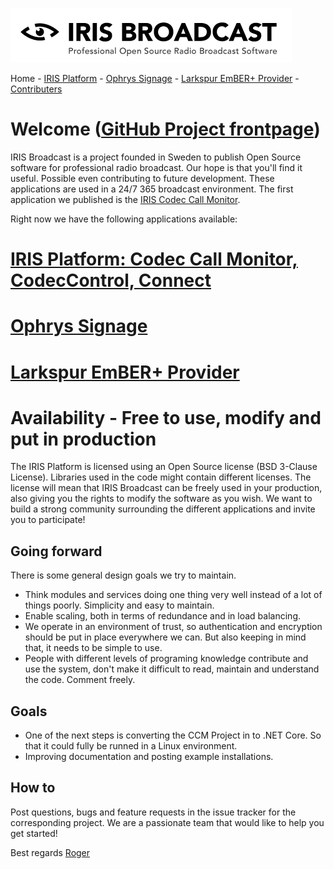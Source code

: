![IRIS Broadcast](logo-iris.png)

Home - [IRIS Platform](README_IRIS.md) - [Ophrys Signage](ophrys/README.md) - [Larkspur EmBER+ Provider](larkspur/README.md) - [Contributers](README_CONTRIBUTERS.md)

# Welcome ([GitHub Project frontpage](http://github.com/irisbroadcast))
IRIS Broadcast is a project founded in Sweden to publish Open Source software for professional radio broadcast. Our hope is that you'll find it useful. Possible even contributing to future development. These applications are used in a 24/7 365 broadcast environment. The first application we published is the [IRIS Codec Call Monitor](README_IRIS.md).

Right now we have the following applications available:

# [IRIS Platform: Codec Call Monitor, CodecControl, Connect](README_IRIS.md)

# [Ophrys Signage](ophrys/README.md)

# [Larkspur EmBER+ Provider](larkspur/README_LARKSPUR.md)

# Availability - Free to use, modify and put in production
The IRIS Platform is licensed using an Open Source license (BSD 3-Clause License). Libraries used in the code might contain different licenses. The license will mean that IRIS Broadcast can be freely used in your production, also giving you the rights to modify the software as you wish. We want to build a strong community surrounding the different applications and invite you to participate!

## Going forward
There is some general design goals we try to maintain.
- Think modules and services doing one thing very well instead of a lot of things poorly. Simplicity and easy to maintain.
- Enable scaling, both in terms of redundance and in load balancing.
- We operate in an environment of trust, so authentication and encryption should be put in place everywhere we can. But also keeping in mind that, it needs to be simple to use.
- People with different levels of programing knowledge contribute and use the system, don't make it difficult to read, maintain and understand the code. Comment freely.

## Goals
- One of the next steps is converting the CCM Project in to .NET Core. So that it could fully be runned in a Linux environment.
- Improving documentation and posting example installations.

## How to
Post questions, bugs and feature requests in the issue tracker for the corresponding project. We are a passionate team that would like to help you get started!

Best regards
[Roger](https://github.com/Roog)
